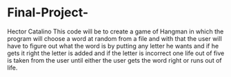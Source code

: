 # Final-Project-
Hector Catalino
This code will be to create a game of Hangman in which the program will choose a word at random from a file and with that the user will have to figure out what the word is by putting any letter he wants and if he gets it right the letter is added and if the letter is incorrect one life out of five is taken from the user until either the user gets the word right or runs out of life.

